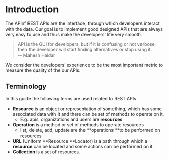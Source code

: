 # Introduction

The APInf REST APIs are the interface, through which developers interact with the data. Our goal is to implement good designed APIs that are always very easy to use and thus make the developers' life very smooth.

> API is the GUI for developers, but if it is confusing or not verbose, then the developer will start finding alternatives or stop using it.  
> -- Mahesh Haldar

We consider the developers’ experience to be the most important metric to measure the quality of the our APIs.

## Terminology

In this guide the following terms are used related to REST APIs

* **Resource** is an object or representation of something, which has some associated data with it and there can be set of methods to operate on it.
  * E.g. apis, organizations and users are **resources**
* **Operation** is a method or set of methods to operate resources
  * list, delete, add, update are the **operations **to be performed on resources
* **URL** \(Uniform **Resource **Locator\) is a path through which a **resource** can be located and some actions can be performed on it.
* **Collection** is a set of resources.



